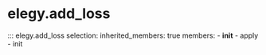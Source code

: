 # elegy.add_loss

::: elegy.add_loss
    selection:
        inherited_members: true
        members:
            - __init__
            - apply
            - init
